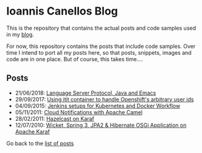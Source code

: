 # Ioannis Canellos Blog

This is the repository that contains the actual posts and code samples used in my [blog](http://iocanel.com).

For now, this repository contains the posts that include code samples. Over time I intend to port all my posts here, so that posts, snippets, images and code are in one place.
But of course, this takes time....

## Posts

- 21/06/2018: [Language Server Protocol, Java and Emacs](https://github.com/iocanel/blog/tree/language-server-protocol-java-and-emacs)
- 29/09/2017: [Using itit container to handle Openshift's arbitrary user ids](https://github.com/iocanel/blog/tree/using-init-containers-to-handle-openshifts-arbitrary-user-ids)
- 04/09/2015: [Jenkins setups for Kubernetes and Docker Workflow](https://github.com/iocanel/blog/tree/jenkins-setups-for-kubernetes-and-docker-workflow)
- 05/11/2011: [Cloud Notifications with Apache Camel](https://github.com/iocanel/blog/tree/cloud-notifications-with-apache-camel)
- 28/02/2011: [Hazelcast on Karaf](https://github.com/iocanel/blog/tree/hazelcast-on-karaf)
- 12/07/2010: [Wicket, Spring 3, JPA2 & Hibernate OSGi Application on Apache Karaf](https://github.com/iocanel/blog/tree/wicket-spring-3-jpa2-hibernate-osgi-application-on-apache-karaf)


Go back to the [list of posts](https://github.com/iocanel/blog/blob/master/README.md#posts)

